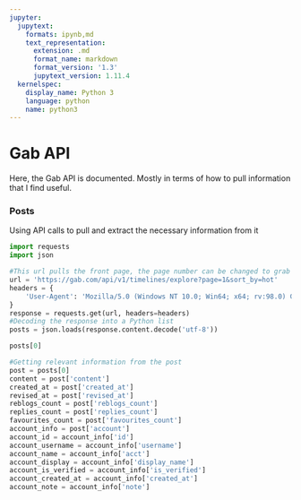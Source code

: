 ```yaml
---
jupyter:
  jupytext:
    formats: ipynb,md
    text_representation:
      extension: .md
      format_name: markdown
      format_version: '1.3'
      jupytext_version: 1.11.4
  kernelspec:
    display_name: Python 3
    language: python
    name: python3
---
```


# Gab API

Here, the Gab API is documented. Mostly in terms of how to pull information that I find useful.


### Posts

Using API calls to pull and extract the necessary information from it

```python
import requests
import json

#This url pulls the front page, the page number can be changed to grab more posts
url = 'https://gab.com/api/v1/timelines/explore?page=1&sort_by=hot'
headers = {
    'User-Agent': 'Mozilla/5.0 (Windows NT 10.0; Win64; x64; rv:98.0) Gecko/20100101 Firefox/98.0'
}
response = requests.get(url, headers=headers)
#Decoding the response into a Python list
posts = json.loads(response.content.decode('utf-8'))
```

```python
posts[0]
```

```python
#Getting relevant information from the post
post = posts[0]
content = post['content']
created_at = post['created_at']
revised_at = post['revised_at']
reblogs_count = post['reblogs_count']
replies_count = post['replies_count']
favourites_count = post['favourites_count']
account_info = post['account']
account_id = account_info['id']
account_username = account_info['username']
account_name = account_info['acct']
account_display = account_info['display_name']
account_is_verified = account_info['is_verified']
account_created_at = account_info['created_at']
account_note = account_info['note']
```

```python

```
